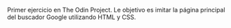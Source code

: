 Primer ejercicio en The Odin Project. Le objetivo es imitar la página principal del buscador Google utilizando HTML y CSS.
